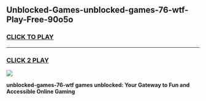 
## Unblocked-Games-unblocked-games-76-wtf-Play-Free-90o5o
<h3>
<a href="https://premium76.site?title=unblocked-games-76-wtf&ref=18A1">CLICK TO PLAY</a></h3>
<hr>

<h3>
<a href="https://premium76.site?title=unblocked-games-76-wtf&ref=18A1">CLICK 2 PLAY</a>
  
</h3>

<a href="https://premium76.site?title=unblocked-games-76-wtf&ref=18A1"><img src="https://clearcache.store/games.png"></a>


**unblocked-games-76-wtf games unblocked: Your Gateway to Fun and Accessible Online Gaming**
